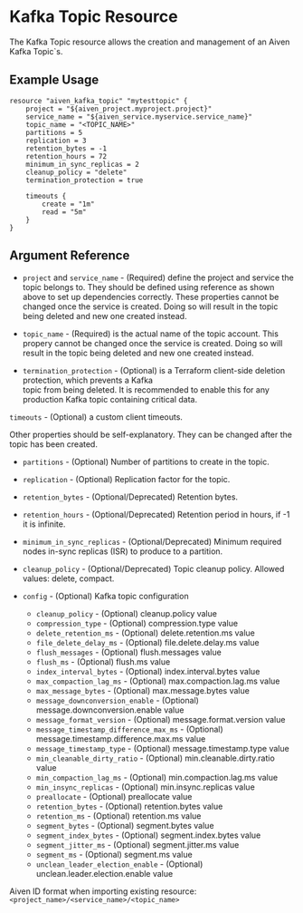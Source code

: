 # Kafka Topic Resource

The Kafka Topic resource allows the creation and management of an Aiven Kafka Topic`s.

## Example Usage

```hcl
resource "aiven_kafka_topic" "mytesttopic" {
    project = "${aiven_project.myproject.project}"
    service_name = "${aiven_service.myservice.service_name}"
    topic_name = "<TOPIC_NAME>"
    partitions = 5
    replication = 3
    retention_bytes = -1
    retention_hours = 72
    minimum_in_sync_replicas = 2
    cleanup_policy = "delete"
    termination_protection = true

    timeouts {
        create = "1m"
        read = "5m"
    }
}
```

## Argument Reference

* `project` and `service_name` - (Required) define the project and service the topic belongs to.
They should be defined using reference as shown above to set up dependencies correctly.
These properties cannot be changed once the service is created. Doing so will result in
the topic being deleted and new one created instead.

* `topic_name` - (Required) is the actual name of the topic account. This propery cannot be changed
once the service is created. Doing so will result in the topic being deleted and new one
created instead.

* `termination_protection` - (Optional) is a Terraform client-side deletion protection, which prevents a Kafka  
topic from being deleted. It is recommended to enable this for any production Kafka topic 
containing critical data.

`timeouts` - (Optional) a custom client timeouts.

Other properties should be self-explanatory. They can be changed after the topic has been
created.

* `partitions` - (Optional) Number of partitions to create in the topic.

* `replication` - (Optional) Replication factor for the topic.

* `retention_bytes` - (Optional/Deprecated)  Retention bytes.

* `retention_hours` - (Optional/Deprecated)  Retention period in hours, if -1 it is infinite.

* `minimum_in_sync_replicas` - (Optional/Deprecated)  Minimum required nodes in-sync replicas 
(ISR) to produce to a partition.

* `cleanup_policy` - (Optional/Deprecated)  Topic cleanup policy. Allowed values: delete, compact.

* `config` - (Optional) Kafka topic configuration
    * `cleanup_policy` - (Optional) cleanup.policy value
    * `compression_type` - (Optional) compression.type value
    * `delete_retention_ms` - (Optional) delete.retention.ms value
    * `file_delete_delay_ms` - (Optional) file.delete.delay.ms value
    * `flush_messages` - (Optional) flush.messages value
    * `flush_ms` - (Optional) flush.ms value
    * `index_interval_bytes` - (Optional) index.interval.bytes value
    * `max_compaction_lag_ms` - (Optional) max.compaction.lag.ms value
    * `max_message_bytes` - (Optional) max.message.bytes value
    * `message_downconversion_enable` - (Optional) message.downconversion.enable value
    * `message_format_version` - (Optional) message.format.version value
    * `message_timestamp_difference_max_ms` - (Optional) message.timestamp.difference.max.ms value
    * `message_timestamp_type` - (Optional) message.timestamp.type value
    * `min_cleanable_dirty_ratio` - (Optional) min.cleanable.dirty.ratio value
    * `min_compaction_lag_ms` - (Optional) min.compaction.lag.ms value
    * `min_insync_replicas` - (Optional) min.insync.replicas value
    * `preallocate` - (Optional) preallocate value
    * `retention_bytes` - (Optional) retention.bytes value
    * `retention_ms` - (Optional) retention.ms value
    * `segment_bytes` - (Optional) segment.bytes value
    * `segment_index_bytes` - (Optional) segment.index.bytes value
    * `segment_jitter_ms` - (Optional) segment.jitter.ms value
    * `segment_ms` - (Optional) segment.ms value
    * `unclean_leader_election_enable` - (Optional) unclean.leader.election.enable value

Aiven ID format when importing existing resource: `<project_name>/<service_name>/<topic_name>`

